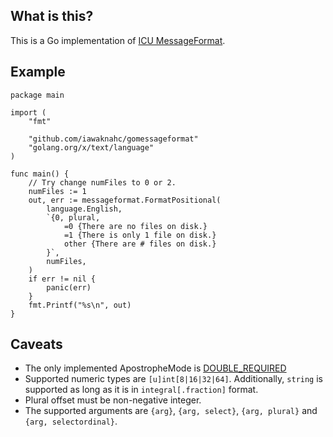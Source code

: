 ## What is this?

This is a Go implementation of [ICU MessageFormat](https://unicode-org.github.io/icu-docs/apidoc/released/icu4j/com/ibm/icu/text/MessageFormat.html).

## Example

```golang
package main

import (
	"fmt"

	"github.com/iawaknahc/gomessageformat"
	"golang.org/x/text/language"
)

func main() {
	// Try change numFiles to 0 or 2.
	numFiles := 1
	out, err := messageformat.FormatPositional(
		language.English,
		`{0, plural,
			=0 {There are no files on disk.}
			=1 {There is only 1 file on disk.}
			other {There are # files on disk.}
		}`,
		numFiles,
	)
	if err != nil {
		panic(err)
	}
	fmt.Printf("%s\n", out)
}
```

## Caveats

- The only implemented ApostropheMode is [DOUBLE_REQUIRED](https://unicode-org.github.io/icu-docs/apidoc/released/icu4j/com/ibm/icu/text/MessagePattern.ApostropheMode.html#DOUBLE_REQUIRED)
- Supported numeric types are `[u]int[8|16|32|64]`. Additionally, `string` is supported as long as it is in `integral[.fraction]` format.
- Plural offset must be non-negative integer.
- The supported arguments are `{arg}`, `{arg, select}`, `{arg, plural}` and `{arg, selectordinal}`.
